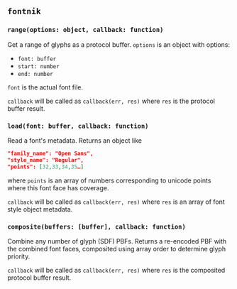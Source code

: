 ## `fontnik`

### `range(options: object, callback: function)`

Get a range of glyphs as a protocol buffer. `options` is an object with options:
* `font: buffer`
* `start: number`
* `end: number`

`font` is the actual font file.

`callback` will be called as `callback(err, res)` where `res` is the protocol buffer result.

### `load(font: buffer, callback: function)`

Read a font's metadata. Returns an object like
``` json
"family_name": "Open Sans",
"style_name": "Regular",
"points": [32,33,34,35…]
```
where `points` is an array of numbers corresponding to unicode points where this font face has coverage.

`callback` will be called as `callback(err, res)` where `res` is an array of font style object metadata.

### `composite(buffers: [buffer], callback: function)`

Combine any number of glyph (SDF) PBFs. Returns a re-encoded PBF with the combined font faces, composited using array order to determine glyph priority.

`callback` will be called as `callback(err, res)` where `res` is the composited protocol buffer result.
